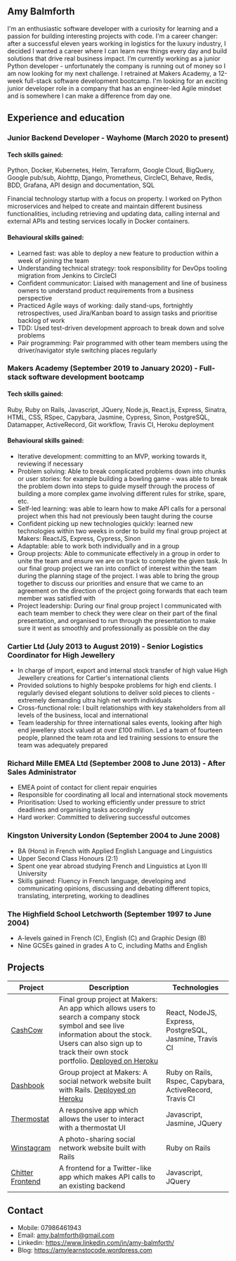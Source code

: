 ## Amy Balmforth

I'm an enthusiastic software developer with a curiosity for learning and a passion for building interesting projects with code. I'm a career changer: after a successful eleven years working in logistics for the luxury industry, I decided I wanted a career where I can learn new things every day and build solutions that drive real business impact. I’m currently working as a junior Python developer - unfortunately the company is running out of money so I am now looking for my next challenge. I retrained at Makers Academy, a 12-week full-stack software development bootcamp. I'm looking for an exciting junior developer role in a company that has an engineer-led Agile mindset and is somewhere I can make a difference from day one.

## Experience and education

### Junior Backend Developer - Wayhome (March 2020 to present)

#### Tech skills gained:

Python, Docker, Kubernetes, Helm, Terraform, Google Cloud, BigQuery, Google pub/sub, Aiohttp, Django, Prometheus, CircleCI, Behave, Redis, BDD, Grafana, API design and documentation, SQL

Financial technology startup with a focus on property. I worked on Python microservices and helped to create and maintain different business functionalities, including retrieving and updating data, calling internal and external APIs and testing services locally in Docker containers.

#### Behavioural skills gained:

* Learned fast: was able to deploy a new feature to production within a week of joining the team
* Understanding technical strategy: took responsibility for DevOps tooling migration from Jenkins to CircleCI
* Confident communicator: Liaised with management and line of business owners to understand product requirements from a business perspective
* Practiced Agile ways of working: daily stand-ups, fortnightly retrospectives, used Jira/Kanban board to assign tasks and prioritise backlog of work
* TDD: Used test-driven development approach to break down and solve problems
* Pair programming: Pair programmed with other team members using the driver/navigator style switching places regularly

### Makers Academy (September 2019 to January 2020) - Full-stack software development bootcamp

#### Tech skills gained:

Ruby, Ruby on Rails, Javascript, JQuery, Node.js, React.js, Express, Sinatra, HTML, CSS, RSpec, Capybara, Jasmine, Cypress, Sinon, PostgreSQL, Datamapper, ActiveRecord, Git workflow, Travis CI, Heroku deployment

#### Behavioural skills gained:

* Iterative development: committing to an MVP, working towards it, reviewing if necessary
* Problem solving: Able to break complicated problems down into chunks or user stories: for example building a bowling game - was able to break the problem down into steps to guide myself through the process of building a more complex game involving different rules for strike, spare, etc.
* Self-led learning: was able to learn how to make API calls for a personal project when this had not previously been taught during the course
* Confident picking up new technologies quickly: learned new technologies within two weeks in order to build my final group project at Makers: ReactJS, Express, Cypress, Sinon
* Adaptable: able to work both individually and in a group
* Group projects: Able to communicate effectively in a group in order to unite the team and ensure we are on track to complete the given task. In our final group project we ran into conflict of interest within the team during the planning stage of the project. I was able to bring the group together to discuss our priorities and ensure that we came to an agreement on the direction of the project going forwards that each team member was satisfied with
* Project leadership: During our final group project I communicated with each team member to check they were clear on their part of the final presentation, and organised to run through the presentation to make sure it went as smoothly and professionally as possible on the day

### Cartier Ltd (July 2013 to August 2019) - Senior Logistics Coordinator for High Jewellery

* In charge of import, export and internal stock transfer of high value High Jewellery creations for Cartier's international clients
* Provided solutions to highly bespoke problems for high end clients. I regularly devised elegant solutions to deliver sold pieces to clients - extremely demanding ultra high net worth individuals
* Cross-functional role: I built relationships with key stakeholders from all levels of the business, local and international
* Team leadership for three international sales events, looking after high end jewellery stock valued at over £100 million. Led a team of fourteen people, planned the team rota and led training sessions to ensure the team was adequately prepared

### Richard Mille EMEA Ltd (September 2008 to June 2013) - After Sales Administrator

* EMEA point of contact for client repair enquiries
* Responsible for coordinating all local and international stock movements
* Prioritisation: Used to working efficiently under pressure to strict deadlines and organising tasks accordingly
* Hard worker: Committed to delivering successful outcomes

### Kingston University London (September 2004 to June 2008)

* BA (Hons) in French with Applied English Language and Linguistics
* Upper Second Class Honours (2:1)
* Spent one year abroad studying French and Linguistics at Lyon III University
* Skills gained: Fluency in French language, developing and communicating opinions, discussing and debating different topics, translating, interpreting, working to deadlines

### The Highfield School Letchworth (September 1997 to June 2004)

* A-levels gained in French (C), English (C) and Graphic Design (B)
* Nine GCSEs gained in grades A to C, including Maths and English

## Projects

| Project | Description | Technologies |
|---|---|---|
| [CashCow](https://github.com/amybalmforth/cashcow) | Final group project at Makers: An app which allows users to search a company stock symbol and see live information about the stock. Users can also sign up to track their own stock portfolio. [Deployed on Heroku](https://cashcow2020.herokuapp.com/) | React, NodeJS, Express, PostgreSQL, Jasmine, Travis CI |
| [Dashbook](https://github.com/amybalmforth/acebook-AceofBaseBook) | Group project at Makers: A social network website built with Rails. [Deployed on Heroku](https://blooming-harbor-19656.herokuapp.com/) | Ruby on Rails, Rspec, Capybara, ActiveRecord, Travis CI |
| [Thermostat](https://github.com/amybalmforth/thermostat.git) | A responsive app which allows the user to interact with a thermostat UI | Javascript, Jasmine, JQuery |
| [Winstagram](https://github.com/amybalmforth/instagram-challenge) | A photo-sharing social network website built with Rails | Ruby on Rails |
| [Chitter Frontend](https://github.com/amybalmforth/frontend-api-challenge) | A frontend for a Twitter-like app which makes API calls to an existing backend | Javascript, JQuery |

## Contact

* Mobile: 07986461943
* Email: amy.balmforth@gmail.com
* Linkedin: https://www.linkedin.com/in/amy-balmforth/
* Blog: https://amylearnstocode.wordpress.com
